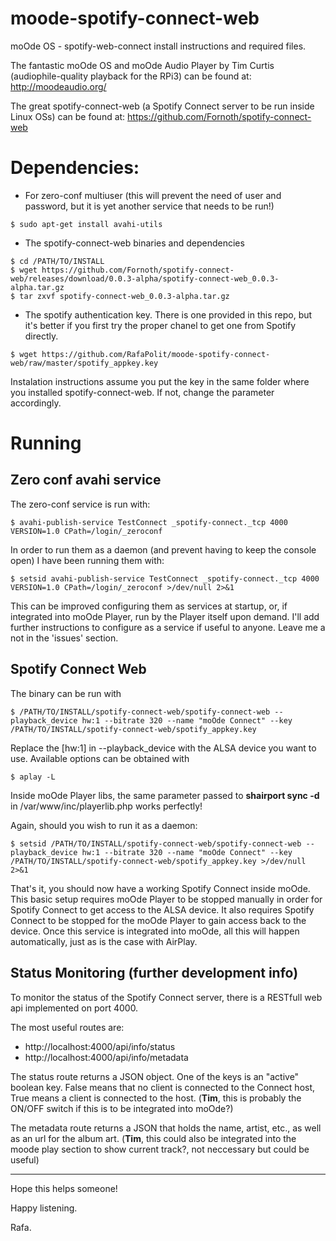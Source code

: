 # moode-spotify-connect-web

moOde OS - spotify-web-connect install instructions and required files.

The fantastic moOde OS and moOde Audio Player by Tim Curtis (audiophile-quality playback for the RPi3) can be found at:
http://moodeaudio.org/

The great spotify-connect-web (a Spotify Connect server to be run inside Linux OSs) can be found at:
https://github.com/Fornoth/spotify-connect-web

Dependencies:
=============

- For zero-conf multiuser (this will prevent the need of user and password, but it is yet another service that needs to be run!)

```
$ sudo apt-get install avahi-utils
```

- The spotify-connect-web binaries and dependencies

```
$ cd /PATH/TO/INSTALL
$ wget https://github.com/Fornoth/spotify-connect-web/releases/download/0.0.3-alpha/spotify-connect-web_0.0.3-alpha.tar.gz
$ tar zxvf spotify-connect-web_0.0.3-alpha.tar.gz
```

- The spotify authentication key.  There is one provided in this repo, but it's better if you first try the proper chanel to get one from Spotify directly.

```
$ wget https://github.com/RafaPolit/moode-spotify-connect-web/raw/master/spotify_appkey.key
```
Instalation instructions assume you put the key in the same folder where you installed spotify-connect-web.  If not, change the parameter accordingly.

Running
=======

## Zero conf avahi service
The zero-conf service is run with:

```
$ avahi-publish-service TestConnect _spotify-connect._tcp 4000 VERSION=1.0 CPath=/login/_zeroconf
```

In order to run them as a daemon (and prevent having to keep the console open) I have been running them with:

```
$ setsid avahi-publish-service TestConnect _spotify-connect._tcp 4000 VERSION=1.0 CPath=/login/_zeroconf >/dev/null 2>&1
```

This can be improved configuring them as services at startup, or, if integrated into moOde Player, run by the Player itself upon demand. I'll add further instructions to configure as a service if useful to anyone.  Leave me a not in the 'issues' section.

## Spotify Connect Web

The binary can be run with

```
$ /PATH/TO/INSTALL/spotify-connect-web/spotify-connect-web --playback_device hw:1 --bitrate 320 --name "moOde Connect" --key /PATH/TO/INSTALL/spotify-connect-web/spotify_appkey.key
```

Replace the [hw:1] in --playback_device with the ALSA device you want to use.  Available options can be obtained with

    $ aplay -L

Inside moOde Player libs, the same parameter passed to **shairport sync -d** in /var/www/inc/playerlib.php works perfectly!

Again, should you wish to run it as a daemon:

```
$ setsid /PATH/TO/INSTALL/spotify-connect-web/spotify-connect-web --playback_device hw:1 --bitrate 320 --name "moOde Connect" --key /PATH/TO/INSTALL/spotify-connect-web/spotify_appkey.key >/dev/null 2>&1
```

That's it, you should now have a working Spotify Connect inside moOde.  This basic setup requires moOde Player to be stopped manually in order for Spotify Connect to get access to the ALSA device.  It also requires Spotify Connect to be stopped for the moOde Player to gain access back to the device.  Once this service is integrated into moOde, all this will happen automatically, just as is the case with AirPlay.

## Status Monitoring (further development info)

To monitor the status of the Spotify Connect server, there is a RESTfull web api implemented on port 4000.

The most useful routes are:

- http://localhost:4000/api/info/status
- http://localhost:4000/api/info/metadata

The status route returns a JSON object.  One of the keys is an "active" boolean key.  False means that no client is connected to the Connect host, True means a client is connected to the host.  (**Tim**, this is probably the ON/OFF switch if this is to be integrated into moOde?)

The metadata route returns a JSON that holds the name, artist, etc., as well as an url for the album art.  (**Tim**, this could also be integrated into the moode play section to show current track?, not neccessary but could be useful)

-------------------------

Hope this helps someone!

Happy listening.

Rafa.



